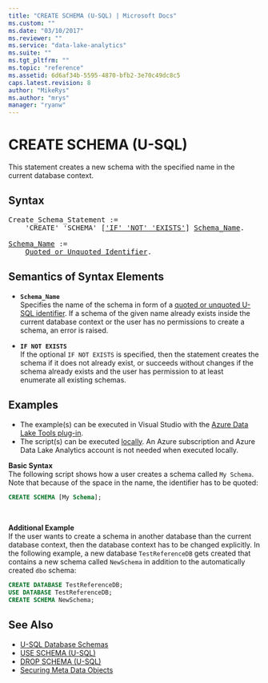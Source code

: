 ```yaml
---
title: "CREATE SCHEMA (U-SQL) | Microsoft Docs"
ms.custom: ""
ms.date: "03/10/2017"
ms.reviewer: ""
ms.service: "data-lake-analytics"
ms.suite: ""
ms.tgt_pltfrm: ""
ms.topic: "reference"
ms.assetid: 6d6af34b-5595-4870-bfb2-3e70c49dc8c5
caps.latest.revision: 8
author: "MikeRys"
ms.author: "mrys"
manager: "ryanw"
---
```


# CREATE SCHEMA (U-SQL)
This statement creates a new schema with the specified name in the current database context. 
  
## Syntax
<pre>
Create_Schema_Statement := 
    'CREATE' 'SCHEMA' [<a href="#INE">'IF' 'NOT' 'EXISTS'</a>] <a href="#s_name">Schema_Name</a>.<br />
<a href="#s_name">Schema_Name</a> :=  
    <a href="u-sql-identifiers.md">Quoted_or_Unquoted_Identifier</a>.
</pre>

## Semantics of Syntax Elements  
- <a name="s_name"></a>**`Schema_Name`**   
Specifies the name of the schema in form of a [quoted or unquoted U-SQL identifier](u-sql-identifiers.md). If a schema of the given name already exists inside the current database context or the user has no permissions to create a schema, an error is raised. 
     
- <a name="INE"></a>**`IF NOT EXISTS`**  
If the optional `IF NOT EXISTS` is specified, then the statement creates the schema if it does not already exist, or succeeds without changes if the schema already exists and the user has permission to at least enumerate all existing schemas.  
  
## Examples    
- The example(s) can be executed in Visual Studio with the [Azure Data Lake Tools plug-in](https://www.microsoft.com/download/details.aspx?id=49504).  
- The script(s) can be executed [locally](https://docs.microsoft.com/azure/data-lake-analytics/data-lake-analytics-data-lake-tools-local-run).  An Azure subscription and Azure Data Lake Analytics account is not needed when executed locally.

**Basic Syntax**   
The following script shows how a user creates a schema called `My Schema`. Note that because of the space in the name, the identifier has to be quoted:  
```sql
CREATE SCHEMA [My Schema];
```
<br />

**Additional Example**  
If the user wants to create a schema in another database than the current database context, then the database context has to be changed explicitly. In the following example, a new database `TestReferenceDB` gets created that contains a new schema called `NewSchema` in addition to the automatically created `dbo` schema:  
```sql
CREATE DATABASE TestReferenceDB;  
USE DATABASE TestReferenceDB;  
CREATE SCHEMA NewSchema;
```

## See Also    
* [U-SQL Database Schemas](u-sql-database-schemas.md)
* [USE SCHEMA (U-SQL)](use-schema-u-sql.md) 
* [DROP SCHEMA (U-SQL)](drop-schema-u-sql.md)
* [Securing Meta Data Objects](securing-meta-data-objects.md)
